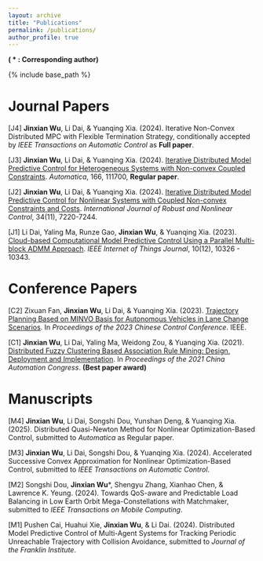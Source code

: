 ```yaml
---
layout: archive
title: "Publications"
permalink: /publications/
author_profile: true
---
```

**( * : Corresponding author)**

{% include base_path %}

Journal Papers
======

[J4] **Jinxian Wu**, Li Dai, & Yuanqing Xia. (2024). Iterative Non-Convex Distributed MPC with Flexible Termination Strategy, conditionally accepted by _IEEE Transactions on Automatic Control_ as **Full paper**.

[J3] **Jinxian Wu**, Li Dai, & Yuanqing Xia. (2024). [Iterative Distributed Model Predictive Control for Heterogeneous Systems with Non-convex Coupled Constraints](https://www.sciencedirect.com/science/article/pii/S0005109824001948). _Automatica_, 166, 111700, **Regular paper**.

[J2] **Jinxian Wu**, Li Dai, & Yuanqing Xia. (2024). [Iterative Distributed Model Predictive Control for Nonlinear Systems with Coupled Non-convex Constraints and Costs](https://onlinelibrary.wiley.com/doi/10.1002/rnc.7341). _International Journal of Robust and Nonlinear Control_, 34(11), 7220-7244.

[J1] Li Dai, Yaling Ma, Runze Gao, **Jinxian Wu**, &  Yuanqing Xia. (2023). [Cloud-based Computational Model Predictive Control Using a Parallel Multi-block ADMM Approach](https://ieeexplore.ieee.org/document/10022320). _IEEE Internet of Things Journal_, 10(12), 10326 - 10343.

Conference Papers
======

[C2] Zixuan Fan, **Jinxian Wu**, Li Dai, & Yuanqing Xia. (2023). [Trajectory Planning Based on MINVO Basis for Autonomous Vehicles in Lane Change Scenarios](https://ieeexplore.ieee.org/abstract/document/10239733). In _Proceedings of the 2023 Chinese Control Conference_. IEEE.  
    
[C1] **Jinxian Wu**, Li Dai, Yaling Ma, Weidong Zou, & Yuanqing Xia. (2021). [Distributed Fuzzy Clustering Based Association Rule Mining: Design, Deployment and Implementation](https://ieeexplore.ieee.org/document/9728421). In _Proceedings of the 2021 China Automation Congress_. **(Best paper award)**

Manuscripts
======

[M4] **Jinxian Wu**, Li Dai, Songshi Dou, Yunshan Deng, & Yuanqing Xia. (2025). Distributed Quasi-Newton Method for Nonlinear Optimization-Based Control, submitted to _Automatica_ as Regular paper.

[M3] **Jinxian Wu**, Li Dai, Songshi Dou, & Yuanqing Xia. (2024). Accelerated Successive Convex Approximation for Nonlinear Optimization-Based Control, submitted to _IEEE Transactions on Automatic Control_.

[M2] Songshi Dou, **Jinxian Wu***,  Shengyu Zhang, Xianhao Chen, & Lawrence K. Yeung. (2024). Towards QoS-aware and Predictable Load Balancing in Low Earth Orbit Mega-Constellations with Matchmaker, submitted to _IEEE Transactions on Mobile Computing_.

[M1] Pushen Cai, Huahui Xie, **Jinxian Wu**, & Li Dai. (2024). Distributed Model Predictive Control of Multi-Agent Systems for Tracking Periodic Unreachable Trajectory with Collision Avoidance, submitted to _Journal of the Franklin Institute_.


